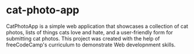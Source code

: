 # cat-photo-app
CatPhotoApp is a simple web application that showcases a collection of cat photos, lists of things cats love and hate, and a user-friendly form for submitting cat photos. This project was created with the help of freeCodeCamp's curriculum to demonstrate Web developnment skills. 
